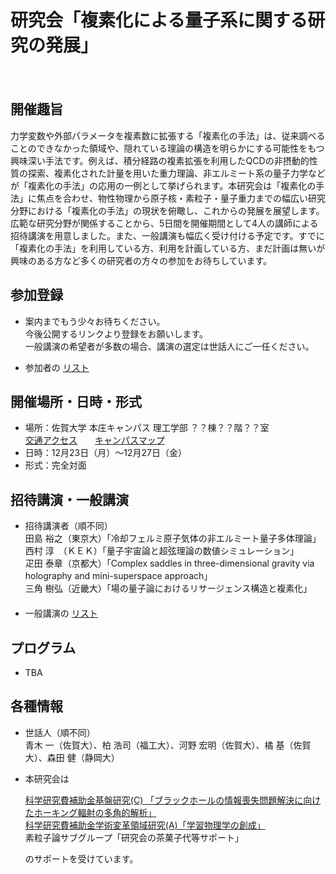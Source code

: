 # 研究会「複素化による量子系に関する研究の発展」

　  
## 開催趣旨
力学変数や外部パラメータを複素数に拡張する「複素化の手法」は、従来調べることのできなかった領域や、隠れている理論の構造を明らかにする可能性をもつ興味深い手法です。例えば、積分経路の複素拡張を利用したQCDの非摂動的性質の探索、複素化された計量を用いた重力理論、非エルミート系の量子力学などが「複素化の手法」の応用の一例として挙げられます。本研究会は「複素化の手法」に焦点を合わせ、物性物理から原子核・素粒子・量子重力までの幅広い研究分野における「複素化の手法」の現状を俯瞰し、これからの発展を展望します。広範な研究分野が関係することから、5日間を開催期間として4人の講師による招待講演を用意しました。また、一般講演も幅広く受け付ける予定です。すでに「複素化の手法」を利用している方、利用を計画している方、まだ計画は無いが興味のある方など多くの研究者の方々の参加をお待ちしています。

## 参加登録
- 案内までもう少々お待ちください。<!-- 口頭発表希望者は？？月？？日まで、参加のみの場合は？？月？？日まで。-->  
  今後公開するリンクより登録をお願いします。  
  一般講演の希望者が多数の場合、講演の選定は世話人にご一任ください。  
 <!-- [参加登録フォーム](https://forms.gle/919K1jHAihKMBynF9) -->
- 参加者の [リスト](TBA)

## 開催場所・日時・形式
- 場所：佐賀大学 本庄キャンパス 理工学部 ？？棟？？階？？室  
  [交通アクセス](https://www.saga-u.ac.jp/access/)　　[キャンパスマップ](http://www.saga-u.ac.jp/gaiyo1/campusmap/index.html)
- 日時：12月23日（月）～12月27日（金）
- 形式：完全対面

## 招待講演・一般講演
- 招待講演者（順不同）  
  田島 裕之（東京大）「冷却フェルミ原子気体の非エルミート量子多体理論」  
  西村 淳　（ＫＥＫ）「量子宇宙論と超弦理論の数値シミュレーション」  
  疋田 泰章（京都大）「Complex saddles in three-dimensional gravity via holography and mini-superspace approach」  
  三角 樹弘（近畿大）「場の量子論におけるリサージェンス構造と複素化」  
　  
- 一般講演の [リスト](TBA)

## プログラム
- TBA

## 各種情報
- 世話人（順不同）  
  青木 一（佐賀大）、柏 浩司（福工大）、河野 宏明（佐賀大）、橘 基（佐賀大）、森田 健（静岡大）

- 本研究会は
  <!-- [基礎物理学研究所「地域スクール・ワークショップ制度」](https://www.yukawa.kyoto-u.ac.jp/assets/contents/kyoudou/PDF/boshu.pdf)  -->
  [科学研究費補助金基盤研究(C) 「ブラックホールの情報喪失問題解決に向けたホーキング輻射の多角的解析」](https://kaken.nii.ac.jp/ja/grant/KAKENHI-PROJECT-20K03946/)  
  [科学研究費補助金学術変革領域研究(A)「学習物理学の創成」](https://mlphys.scphys.kyoto-u.ac.jp/)  
  素粒子論サブグループ「研究会の茶菓子代等サポート」
   <!-- 　 -->
  のサポートを受けています。
